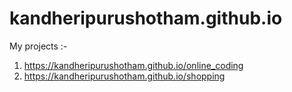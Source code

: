 # kandheripurushotham.github.io

My projects :-
 1. https://kandheripurushotham.github.io/online_coding
 2. https://kandheripurushotham.github.io/shopping
